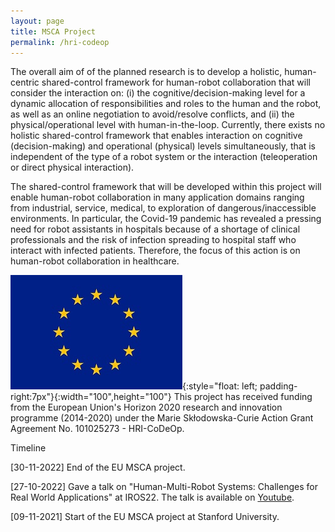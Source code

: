 ```yaml
---
layout: page
title: MSCA Project
permalink: /hri-codeop
---
```

The overall aim of of the planned research is to develop a holistic, human-centric shared-control framework for human-robot collaboration that will consider the interaction on: (i) the cognitive/decision-making level for a dynamic allocation of responsibilities and roles to the human and the robot, as well as an online negotiation to avoid/resolve conflicts, and (ii) the physical/operational level with human-in-the-loop. Currently, there exists no holistic shared-control framework that enables interaction on cognitive (decision-making) and operational (physical) levels simultaneously, that is independent of the type of a robot system or the interaction (teleoperation or direct physical interaction).

The shared-control framework that will be developed within this project will enable human-robot collaboration in many application domains ranging from industrial, service, medical, to exploration of dangerous/inaccessible environments. In particular, the Covid-19 pandemic has revealed a pressing need for robot assistants in hospitals because of a shortage of clinical professionals and the risk of infection spreading to hospital staff who interact with infected patients. Therefore, the focus of this action is on human-robot collaboration in healthcare.

![image info](EU_logo.jpg){:style="float: left; padding-right:7px"}{:width="100",height="100"}
This project has received funding from the European Union's Horizon 2020 research and innovation programme (2014-2020) under the Marie Skłodowska-Curie Action Grant Agreement No. 101025273 - HRI-CoDeOp.

Timeline

[30-11-2022]    End of the EU MSCA project.

[27-10-2022]    Gave a talk on "Human-Multi-Robot Systems: Challenges for Real World Applications" at IROS22. The talk is available on [Youtube](https://www.youtube.com/watch?v=AKJ3MRAvC0I&ab_channel=HMRS2022).

[09-11-2021]    Start of the EU MSCA project at Stanford University.
